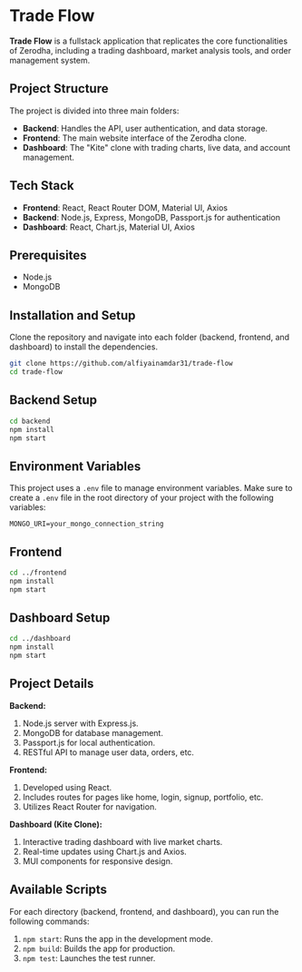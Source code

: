 # Trade Flow

**Trade Flow** is a fullstack application that replicates the core functionalities of Zerodha, including a trading dashboard, market analysis tools, and order management system.

## Project Structure

The project is divided into three main folders:

- **Backend**: Handles the API, user authentication, and data storage.
- **Frontend**: The main website interface of the Zerodha clone.
- **Dashboard**: The "Kite" clone with trading charts, live data, and account management.

## Tech Stack

- **Frontend**: React, React Router DOM, Material UI, Axios
- **Backend**: Node.js, Express, MongoDB, Passport.js for authentication
- **Dashboard**: React, Chart.js, Material UI, Axios

## Prerequisites

- Node.js 
- MongoDB

## Installation and Setup

Clone the repository and navigate into each folder (backend, frontend, and dashboard) to install the dependencies.

```bash
git clone https://github.com/alfiyainamdar31/trade-flow
cd trade-flow
```

## Backend Setup
```bash
cd backend
npm install
npm start
```
## Environment Variables

This project uses a `.env` file to manage environment variables. Make sure to create a `.env` file in the root directory of your project with the following variables:

```plaintext
MONGO_URI=your_mongo_connection_string
```

## Frontend 
```bash
cd ../frontend
npm install
npm start
```

## Dashboard Setup
```bash
cd ../dashboard
npm install
npm start
```
## Project Details
**Backend:**
1. Node.js server with Express.js.
2. MongoDB for database management.
3. Passport.js for local authentication.
4. RESTful API to manage user data, orders, etc.

**Frontend:**
1. Developed using React.
2. Includes routes for pages like home, login, signup, portfolio, etc.
3. Utilizes React Router for navigation.

**Dashboard (Kite Clone):**
1. Interactive trading dashboard with live market charts.
2. Real-time updates using Chart.js and Axios.
3. MUI components for responsive design.

## Available Scripts
For each directory (backend, frontend, and dashboard), you can run the following commands:
1. `npm start`: Runs the app in the development mode.
2. `npm build`: Builds the app for production.
3. `npm test`: Launches the test runner.
